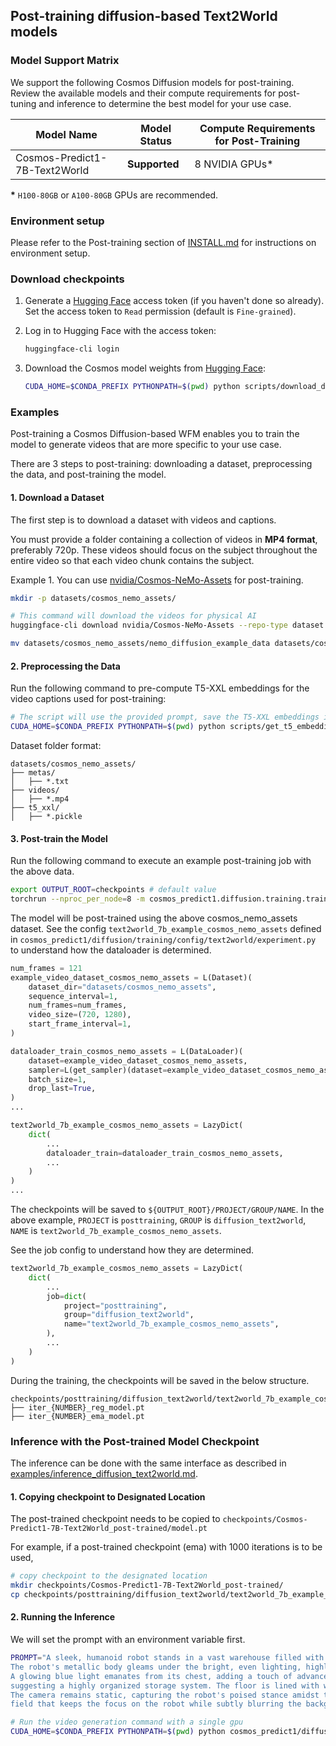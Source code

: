 ## Post-training diffusion-based Text2World models

### Model Support Matrix

We support the following Cosmos Diffusion models for post-training. Review the available models and their compute requirements for post-tuning and inference to determine the best model for your use case.

| Model Name                               | Model Status | Compute Requirements for Post-Training |
|----------------------------------------------|------------------|------------------------------------------|
| Cosmos-Predict1-7B-Text2World           | **Supported**    | 8 NVIDIA GPUs*                           |

**\*** `H100-80GB` or `A100-80GB` GPUs are recommended.

### Environment setup

Please refer to the Post-training section of [INSTALL.md](/INSTALL.md#post-training) for instructions on environment setup.

### Download checkpoints

1. Generate a [Hugging Face](https://huggingface.co/settings/tokens) access token (if you haven't done so already). Set the access token to `Read` permission (default is `Fine-grained`).

2. Log in to Hugging Face with the access token:
   ```bash
   huggingface-cli login
   ```

3. Download the Cosmos model weights from [Hugging Face](https://huggingface.co/collections/nvidia/cosmos-predict1-67c9d1b97678dbf7669c89a7):
   ```bash
   CUDA_HOME=$CONDA_PREFIX PYTHONPATH=$(pwd) python scripts/download_diffusion_checkpoints.py --model_sizes 7B --model_types Text2World
   ```

### Examples

Post-training a Cosmos Diffusion-based WFM enables you to train the model to generate videos that are more specific to your use case.

There are 3 steps to post-training: downloading a dataset, preprocessing the data, and post-training the model.

#### 1. Download a Dataset

The first step is to download a dataset with videos and captions.

You must provide a folder containing a collection of videos in **MP4 format**, preferably 720p. These videos should focus on the subject throughout the entire video so that each video chunk contains the subject.

Example 1. You can use [nvidia/Cosmos-NeMo-Assets](https://huggingface.co/datasets/nvidia/Cosmos-NeMo-Assets) for post-training.

```bash
mkdir -p datasets/cosmos_nemo_assets/

# This command will download the videos for physical AI
huggingface-cli download nvidia/Cosmos-NeMo-Assets --repo-type dataset --local-dir datasets/cosmos_nemo_assets/ --include "*.mp4*"

mv datasets/cosmos_nemo_assets/nemo_diffusion_example_data datasets/cosmos_nemo_assets/videos
```

#### 2. Preprocessing the Data

Run the following command to pre-compute T5-XXL embeddings for the video captions used for post-training:

```bash
# The script will use the provided prompt, save the T5-XXL embeddings in pickle format.
CUDA_HOME=$CONDA_PREFIX PYTHONPATH=$(pwd) python scripts/get_t5_embeddings_from_cosmos_nemo_assets.py --dataset_path datasets/cosmos_nemo_assets --prompt "A video of sks teal robot."
```

Dataset folder format:
```
datasets/cosmos_nemo_assets/
├── metas/
│   ├── *.txt
├── videos/
│   ├── *.mp4
├── t5_xxl/
│   ├── *.pickle
```

#### 3. Post-train the Model

Run the following command to execute an example post-training job with the above data.
```bash
export OUTPUT_ROOT=checkpoints # default value
torchrun --nproc_per_node=8 -m cosmos_predict1.diffusion.training.train --config=cosmos_predict1/diffusion/training/config/config.py -- experiment=text2world_7b_example_cosmos_nemo_assets
```

The model will be post-trained using the above cosmos_nemo_assets dataset.
See the config `text2world_7b_example_cosmos_nemo_assets` defined in `cosmos_predict1/diffusion/training/config/text2world/experiment.py` to understand how the dataloader is determined.
```python
num_frames = 121
example_video_dataset_cosmos_nemo_assets = L(Dataset)(
    dataset_dir="datasets/cosmos_nemo_assets",
    sequence_interval=1,
    num_frames=num_frames,
    video_size=(720, 1280),
    start_frame_interval=1,
)

dataloader_train_cosmos_nemo_assets = L(DataLoader)(
    dataset=example_video_dataset_cosmos_nemo_assets,
    sampler=L(get_sampler)(dataset=example_video_dataset_cosmos_nemo_assets),
    batch_size=1,
    drop_last=True,
)
...

text2world_7b_example_cosmos_nemo_assets = LazyDict(
    dict(
        ...
        dataloader_train=dataloader_train_cosmos_nemo_assets,
        ...
    )
)
...

```

The checkpoints will be saved to `${OUTPUT_ROOT}/PROJECT/GROUP/NAME`.
In the above example, `PROJECT` is `posttraining`, `GROUP` is `diffusion_text2world`, `NAME` is `text2world_7b_example_cosmos_nemo_assets`.

See the job config to understand how they are determined.
```python
text2world_7b_example_cosmos_nemo_assets = LazyDict(
    dict(
        ...
        job=dict(
            project="posttraining",
            group="diffusion_text2world",
            name="text2world_7b_example_cosmos_nemo_assets",
        ),
        ...
    )
)
```

During the training, the checkpoints will be saved in the below structure.
```
checkpoints/posttraining/diffusion_text2world/text2world_7b_example_cosmos_nemo_assets/checkpoints/
├── iter_{NUMBER}_reg_model.pt
├── iter_{NUMBER}_ema_model.pt
```


### Inference with the Post-trained Model Checkpoint

The inference can be done with the same interface as described in [examples/inference_diffusion_text2world.md](/examples/inference_diffusion_text2world.md).

#### 1. Copying checkpoint to Designated Location

The post-trained checkpoint needs to be copied to `checkpoints/Cosmos-Predict1-7B-Text2World_post-trained/model.pt`

For example, if a post-trained checkpoint (ema) with 1000 iterations is to be used,
```bash
# copy checkpoint to the designated location
mkdir checkpoints/Cosmos-Predict1-7B-Text2World_post-trained/
cp checkpoints/posttraining/diffusion_text2world/text2world_7b_example_cosmos_nemo_assets/checkpoints/iter_000001000_ema_model.pt checkpoints/Cosmos-Predict1-7B-Text2World_post-trained/model.pt
```
#### 2. Running the Inference

We will set the prompt with an environment variable first.
```bash
PROMPT="A sleek, humanoid robot stands in a vast warehouse filled with neatly stacked cardboard boxes on industrial shelves. \
The robot's metallic body gleams under the bright, even lighting, highlighting its futuristic design and intricate joints. \
A glowing blue light emanates from its chest, adding a touch of advanced technology. The background is dominated by rows of boxes, \
suggesting a highly organized storage system. The floor is lined with wooden pallets, enhancing the industrial setting. \
The camera remains static, capturing the robot's poised stance amidst the orderly environment, with a shallow depth of \
field that keeps the focus on the robot while subtly blurring the background for a cinematic effect."
```

```bash
# Run the video generation command with a single gpu
CUDA_HOME=$CONDA_PREFIX PYTHONPATH=$(pwd) python cosmos_predict1/diffusion/inference/text2world.py --diffusion_transformer_dir Cosmos-Predict1-7B-Text2World_post-trained --prompt "${PROMPT}" --video_save_name diffusion-text2world-7b-post-train --offload_prompt_upsampler
```
